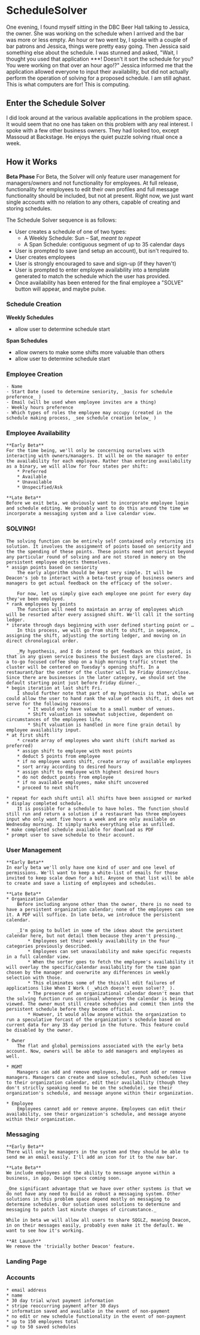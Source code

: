 # ScheduleSolver
One evening, I found myself sitting in the DBC Beer Hall talking to Jessica, the owner. She was working on the schedule when I arrived and the bar was more or less empty. An hour or two went by, I spoke with a couple of bar patrons and Jessica, things were pretty easy going. Then Jessica said something else about the schedule. I was stunned and asked, "Wait, I thought you used that application ***! Doesn't it sort the schedule for you? You were working on that over an hour ago!?" Jessica informed me that the application allowed everyone to input their availability, but did not actually perform the operation of solving for a proposed schedule. I am still aghast. This is what computers are for! This is computing. 

## Enter the Schedule Solver
I did look around at the various available applications in the problem space. It would seem that no one has taken on this problem with any real interest. I spoke with a few other business owners. They had looked too, except Massoud at Backstage. He enjoys the quiet puzzle solving ritual once a week. 

## How it Works
**Beta Phase**
For Beta, the Solver will only feature user management for managers/owners and not functionality for employees. At full release, functionality for employees to edit their own profiles and full message functionality should be included, but not at present. Right now, we just want single accounts with no relation to any others, capable of creating and storing schedules.


The Schedule Solver sequence is as follows:
* User creates a schedule of one of two types:
	* A Weekly Schedule: Sun – Sat, _meant to repeat_
	* A Span Schedule: contiguous segment of up to 35 calendar days
* User is prompted to save (and setup an account), but isn't required to.
* User creates employees
* User is strongly encouraged to save and sign-up (if they haven't)
* User is prompted to enter employee availability into a template generated to match the schedule which the user has provided. 
* Once availability has been entered for the final employee a "SOLVE" button will appear, and maybe pulse. 


### Schedule Creation
**Weekly Schedules**
- allow user to determine schedule start

**Span Schedules**
- allow owners to make some shifts more valuable than others
- allow user to determine schedule start

### Employee Creation
	- Name
	- Start Date (used to determine seniority, _basis for schedule preference_ )
	- Email (will be used when employee invites are a thing)
	- Weekly hours preference
	- Which types of roles the employee may occupy (created in the schedule making process, _see schedule creation below_ )

### Employee Availability
	**Early Beta**
	For the time being, we'll only be concerning ourselves with interacting with owners/managers. It will be on the manager to enter the availability for each employee. Rather than entering availability as a binary, we will allow for four states per shift:
		* Preferred
		* Available
		* Unavailable
		* Unspecified/Ask

	**Late Beta**
	Before we exit beta, we obviously want to incorporate employee login and schedule editing. We probably want to do this around the time we incorporate a messaging system and a live calendar view. 

### SOLVING!

	The solving function can be entirely self contained only returning its solution. It involves the assignment of points based on seniority and the the spending of these points. These points need not persist beyond any particular round of solving and are not stored in memory on the persistent employee objects themselves. 
	* assign points based on seniority
		The early algorithm should be kept very simple. It will be Deacon's job to interact with a beta-test group of business owners and managers to get actual feedback on the efficacy of the solver. 

		For now, let us simply give each employee one point for every day they've been employed. 
	* rank employees by points
		The function will need to maintain an array of employees which will be resorted after every assigned shift. We'll call it the sorting ledger.
	* iterate through days beginning with user defined starting point or …
		In this process, we will go from shift to shift, in sequence, assigning the shift, adjusting the sorting ledger, and moving on in direct chronological order.

		_My hypothesis, and I do intend to get feedback on this point, is that in any given service business the busiest days are clustered. In a to-go focused coffee shop on a high morning traffic street the cluster will be centered on Tuesday's opening shift. In a restaurant/bar the center of the cluster will be Friday dinner/close. Since there are businesses in the later category, we should set the default starting point just before Friday dinner._ 
	* begin iteration at last shift Fri.
		I should further note that part of my hypothesis is that, while we could allow the user to hand rank the value of each shift, it does not serve for the following reasons:
			* It would only have value to a small number of venues.
			* Shift valuation is somewhat subjective, dependent on circumstances of the employees life.
			* Shift valuation is handled in more fine grain detail by employee availability input.
	* at first shift
		* create array of employees who want shift (shift marked as preferred)
		* assign shift to employee with most points
		* deduct 5 points from employee
		* if no employee wants shift, create array of available employees
		* sort array according to desired hours
		* assign shift to employee with highest desired hours
		* do not deduct points from employee
		* if no available employees, make shift uncovered 
		* proceed to next shift

	* repeat for each shift until all shifts have been assigned or marked
	* display completed schedule. 
		It is possible for a schedule to have holes. The function should still run and return a solution if a restaurant has three employees input who only want five hours a week and are only available on Wednesday morning. It simply marks everything else as unfilled.
	* make completed schedule available for download as PDF
	* prompt user to save schedule to their account. 

### User Management
	**Early Beta**
	In early beta we'll only have one kind of user and one level of permissions. We'll want to keep a white-list of emails for those invited to keep scale down for a bit. Anyone on that list will be able to create and save a listing of employees and schedules.  

	**Late Beta**
	* Organization Calendar
		Before including anyone other than the owner, there is no need to have a persistent organization calendar; none of the employees can see it. A PDF will suffice. In late beta, we introduce the persistent calendar. 

		_I'm going to bullet in some of the ideas about the persistent calendar here, but not detail them because they aren't pressing._
			* Employees set their weekly availability in the four categories previously described.
			* Employees can set unavailability and make specific requests in a full calendar view.
			* When the sorter goes to fetch the employee's availability it will overlay the specific/calendar availability for the time span chosen by the manager and overwrite any differences in weekly selection with those. 
			* This eliminates some of the this/all edit failures of applications like When I Work ( _which doesn't even solve!?_ ).
			* The presence of an organizational calendar doesn't mean that the solving function runs continual whenever the calendar is being viewed. The owner must still create schedules and commit then into the persistent schedule before they become official.
			* However, it would allow anyone within the organization to run a speculative forcast of the organization's schedule based on current data for any 35 day period in the future. This feature could be disabled by the owner.

	* Owner
		The flat and global permissions associated with the early beta account. Now, owners will be able to add managers and employees as well. 

	* MGMT
		Managers can add and remove employees, but cannot add or remove managers. Managers can create and save schedules, Push schedules live to their organization calendar, edit their availability (though they don't strictly speaking need to be on the schedule), see their organization's schedule, and message anyone within their organization.

	* Employee
		Employees cannot add or remove anyone. Employees can edit their availability, see their organization's schedule, and message anyone within their organization. 

### Messaging
	**Early Beta**
	There will only be managers in the system and they should be able to send me an email easily. I'll add an icon for it to the nav bar.

	**Late Beta**
	We include employees and the ability to message anyone within a business, in app. Design specs coming soon.

	_One significant advantage that we have over other systems is that we do not have any need to build as robust a messaging system. Other solutions in this problem space depend mostly on messaging to determine schedules. Our solution uses solutions to determine and messaging to patch last minute changes of circumstance._

	While in beta we will allow all users to share SQGLZ, meaning Deacon, in on their messages easily, probably even make it the default. We want to see how it's working.

	**At Launch**
	We remove the 'trivially bother Deacon' feature.

### Landing Page


### Accounts
	* email address
	* name
	* 30 day trial w/out payment information
	* stripe reoccurring payment after 30 days
	* information saved and available in the event of non-payment
	* no edit or new schedule functionality in the event of non-payment
	* up to 150 employees total
	* up to 50 saved schedules









